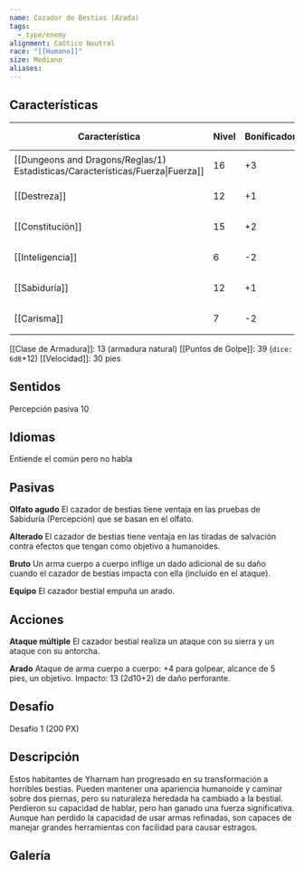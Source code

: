 ```yaml
---
name: Cazador de Bestias (Azada)
tags:
  - type/enemy
alignment: Caótico Neutral
race: "[[Humano]]"
size: Mediano
aliases:
---
```


## Características

| Característica                                                                 | Nivel | Bonificador | Lanzar dado      |
| ------------------------------------------------------------------------------ | ----- | ----------- | ---------------- |
| [[Dungeons and Dragons/Reglas/1) Estadisticas/Características/Fuerza\|Fuerza]] | 16    | +3          | `dice: 1d20 + 0` |
| [[Destreza]]                                                                   | 12    | +1          | `dice: 1d20 + 0` |
| [[Constitución]]                                                               | 15    | +2          | `dice: 1d20 + 0` |
| [[Inteligencia]]                                                               | 6     | -2          | `dice: 1d20 + 0` |
| [[Sabiduría]]                                                                  | 12    | +1          | `dice: 1d20 + 0` |
| [[Carisma]]                                                                    | 7     | -2          | `dice: 1d20 + 0` |

[[Clase de Armadura]]: 13 (armadura natural)
[[Puntos de Golpe]]: 39 (`dice: 6d8`+12)
[[Velocidad]]: 30 pies

## Sentidos

Percepción pasiva 10

## Idiomas

Entiende el común pero no habla

## Pasivas

**Olfato agudo**
El cazador de bestias tiene ventaja en las pruebas de Sabiduría (Percepción) que se basan en el olfato.

**Alterado**
El cazador de bestias tiene ventaja en las tiradas de salvación contra efectos que tengan como objetivo a humanoides.

**Bruto**
Un arma cuerpo a cuerpo inflige un dado adicional de su daño cuando el cazador de bestias impacta con ella (incluido en el ataque).

**Equipo**
El cazador bestial empuña un arado.

## Acciones

**Ataque múltiple**
El cazador bestial realiza un ataque con su sierra y un ataque con su antorcha.

**Arado**
Ataque de arma cuerpo a cuerpo: +4 para golpear, alcance de 5 pies, un objetivo.
Impacto: 13 (2d10+2) de daño perforante.

## Desafío

Desafío 1 (200 PX)

## Descripción

Estos habitantes de Yharnam han progresado en su transformación a horribles bestias. Pueden mantener una apariencia humanoide y caminar sobre dos piernas, pero su naturaleza heredada ha cambiado a la bestial. Perdieron su capacidad de hablar, pero han ganado una fuerza significativa. Aunque han perdido la capacidad de usar armas refinadas, son capaces de manejar grandes herramientas con facilidad para causar estragos.

## Galería
